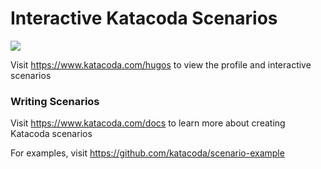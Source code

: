 # Interactive Katacoda Scenarios

[![](http://shields.katacoda.com/katacoda/hugos/count.svg)](https://www.katacoda.com/hugos "Get your profile on Katacoda.com")

Visit https://www.katacoda.com/hugos to view the profile and interactive scenarios

### Writing Scenarios
Visit https://www.katacoda.com/docs to learn more about creating Katacoda scenarios

For examples, visit https://github.com/katacoda/scenario-example
